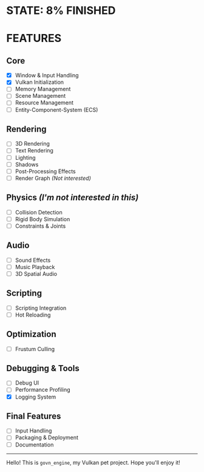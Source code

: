 # STATE: 8% FINISHED

# FEATURES
## Core
- [x] Window & Input Handling
- [x] Vulkan Initialization
- [ ] Memory Management
- [ ] Scene Management
- [ ] Resource Management
- [ ] Entity-Component-System (ECS)

## Rendering
- [ ] 3D Rendering
- [ ] Text Rendering
- [ ] Lighting
- [ ] Shadows
- [ ] Post-Processing Effects
- [ ] Render Graph *\(Not interested\)*

## Physics *(I'm not interested in this)*
- [ ] Collision Detection
- [ ] Rigid Body Simulation
- [ ] Constraints & Joints

## Audio
- [ ] Sound Effects
- [ ] Music Playback
- [ ] 3D Spatial Audio

## Scripting
- [ ] Scripting Integration
- [ ] Hot Reloading

## Optimization
- [ ] Frustum Culling

## Debugging & Tools
- [ ] Debug UI
- [ ] Performance Profiling
- [x] Logging System

## Final Features
- [ ] Input Handling
- [ ] Packaging & Deployment
- [ ] Documentation

---

Hello! This is `govn_engine`, my Vulkan pet project. Hope you'll enjoy it!
